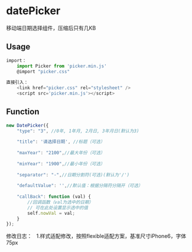 # datePicker
移动端日期选择组件，压缩后只有几KB


## Usage
```javascript
import：
    import Picker from 'picker.min.js'
    @import "picker.css"
    
直接引入：
    <link href="picker.css" rel="stylesheet" />
    <script src='picker.min.js'></script>
```
    

## Function
```javascript
new DatePicker({
    "type": "3", //0年, 1年月, 2月日, 3年月日(默认为3)
    
    "title": '请选择日期', //标题（可选）
    
    "maxYear": "2100",//最大年份（可选）
    
    "minYear": "1900",//最小年份（可选）
    
    "separator": "-",//日期分割符(可选)(默认为'/')
    
    "defaultValue": '',//默认值：根据分隔符分隔开（可选）
    
    "callBack": function (val) {
        //回调函数（val为选中的日期）
        // 可在此处设置显示选中的值
        self.nowVal = val;
    }
});
```

修改日志：
    1.样式适配修改，按照flexible适配方案，基准尺寸iPhone6，字体75px
